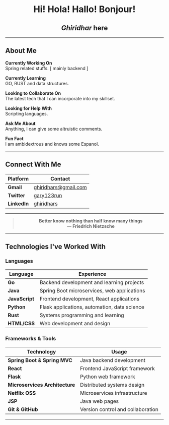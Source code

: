 <div align="center">

# Hi! Hola! Hallo! Bonjour!

## _Ghiridhar_ here

</div>

---

## About Me

**Currently Working On**  
Spring related stuffs. [ mainly backend ]

**Currently Learning**  
GO, RUST and data structures.

**Looking to Collaborate On**  
The latest tech that I can incorporate into my skillset.

**Looking for Help With**  
Scripting languages.

**Ask Me About**  
Anything, I can give some altruistic comments.

**Fun Fact**  
I am ambidextrous and knows some Espanol.

---

## Connect With Me

| Platform | Contact |
|----------|---------|
| **Gmail** | [ghiridhars@gmail.com](mailto:ghiridhars@gmail.com) |
| **Twitter** | [gary123run](https://twitter.com/gary123run) |
| **LinkedIn** | [ghiridhars](https://www.linkedin.com/in/ghiridhars/) |

---

<div align="center">

> **Better know nothing than half know many things**  
> — **Friedrich Nietzsche**

</div>

---

## Technologies I've Worked With

### Languages

| Language | Experience |
|----------|-----------|
| **Go** | Backend development and learning projects |
| **Java** | Spring Boot microservices, web applications |
| **JavaScript** | Frontend development, React applications |
| **Python** | Flask applications, automation, data science |
| **Rust** | Systems programming and learning |
| **HTML/CSS** | Web development and design |

### Frameworks & Tools

| Technology | Usage |
|-----------|-------|
| **Spring Boot & Spring MVC** | Java backend development |
| **React** | Frontend JavaScript framework |
| **Flask** | Python web framework |
| **Microservices Architecture** | Distributed systems design |
| **Netflix OSS** | Microservices infrastructure |
| **JSP** | Java web pages |
| **Git & GitHub** | Version control and collaboration |

---
